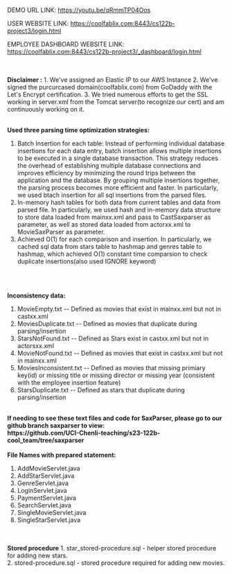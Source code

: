 
DEMO URL LINK: https://youtu.be/qRmmTP04Oos

USER WEBSITE LINK: https://coolfablix.com:8443/cs122b-project3/login.html

EMPLOYEE DASHBOARD WEBSITE LINK: https://coolfablix.com:8443/cs122b-project3/_dashboard/login.html

<br>
<br>
<b>Disclaimer :</b>
1. We've assigned an Elastic IP to our AWS Instance
2. We've signed the purcurcased domain(coolfablix.com) from GoDaddy with the Let's Encrypt certification. 
3. We tried numerous efforts to get the SSL working in server.xml from the Tomcat server(to recognize our cert) and am continuously working on it. 
<br>
<br>

<b>Used three parsing time optimization strategies:</b>
1. Batch Insertion for each table: Instead of performing individual database insertions for each data entry, batch insertion allows multiple insertions to be executed in a single database transaction. This strategy reduces the overhead of establishing multiple database connections and improves efficiency by minimizing the round trips between the application and the database. By grouping multiple insertions together, the parsing process becomes more efficient and faster. In particularly, we used btach insertion for all sql insertions from the parsed files. 
3. In-memory hash tables for both data from current tables and data from parsed file. In particularly, we used hash and in-memory data structure  to store data loaded from mainxx.xml and pass to CastSaxparser as parameter, as well as stored data loaded from actorxx.xml to MovieSaxParser as parameter. 
4. Achieved O(1) for each comparison and insertion. In particularly, we cached sql data from stars table to hashmap and genres table to hashmap, which achieved O(1) constant time comparsion to check duplicate insertions(also used IGNORE keyword)
<br>
  <br>
  
<b>Inconsistency data:</b>
 1. MovieEmpty.txt  -- Defined as movies that exist in mainxx.xml but not in castxx.xml
 2. MoviesDuplicate.txt   -- Defined as movies that duplicate during parsing/insertion
 3. StarsNotFound.txt -- Defined as Stars exist in castxx.xml but not in actorsxx.xml
 4.  MovieNotFound.txt  -- Defined as movies that exist in castxx.xml but not in mainxx.xml
 5.  MoviesInconsistent.txt  -- Defined as movies that missing primiary key(id) or missing title or missing director or missing year (consistent with the employee insertion feature)
 6.  StarsDuplicate.txt   -- Defined as stars that duplicate during parsing/insertion
 <br>
 <b> If needing to see these text files and code for SaxParser, please go to our github branch saxparser to view:<br> https://github.com/UCI-Chenli-teaching/s23-122b-cool_team/tree/saxparser</b>
 
 
 <br>
  <br>
<b>File Names with prepared statement:</b>
  
1. AddMovieServlet.java
2. AddStarServlet.java
3. GenreServlet.java
4. LoginServlet.java
5. PaymentServlet.java
6. SearchServlet.java
7. SingleMovieServlet.java
8. SingleStarServlet.java

<br>
<br>
<b>Stored procedure</b>
  1. star_stored-procedure.sql - helper stored procedure for adding new stars.<br>
  2. stored-procedure.sql - stored procedure required for adding new movies. 

